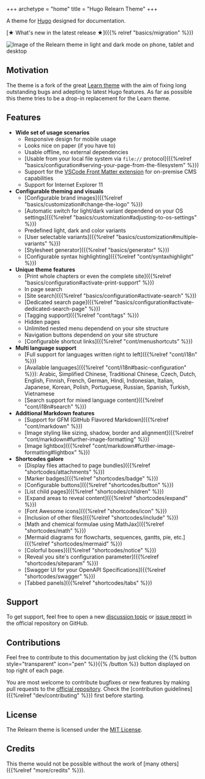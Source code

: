 +++
archetype = "home"
title = "Hugo Relearn Theme"
+++

A theme for [Hugo](https://gohugo.io/) designed for documentation.

[★ What's new in the latest release ★]({{% relref "basics/migration" %}})

![Image of the Relearn theme in light and dark mode on phone, tablet and desktop](images/hero.png?classes=shadow&width=100%&height=100%)

## Motivation

The theme is a fork of the great [Learn theme](https://github.com/matcornic/hugo-theme-learn) with the aim of fixing long outstanding bugs and adepting to latest Hugo features. As far as possible this theme tries to be a drop-in replacement for the Learn theme.

## Features

- **Wide set of usage scenarios**
  - Responsive design for mobile usage
  - Looks nice on paper (if you have to)
  - Usable offline, no external dependencies
  - [Usable from your local file system via `file://` protocol]({{%relref "basics/configuration#serving-your-page-from-the-filesystem" %}})
  - Support for the [VSCode Front Matter extension](https://github.com/estruyf/vscode-front-matter) for on-premise CMS capabilities
  - Support for Internet Explorer 11
- **Configurable theming and visuals**
  - [Configurable brand images]({{%relref "basics/customization#change-the-logo" %}})
  - [Automatic switch for light/dark variant dependend on your OS settings]({{%relref "basics/customization#adjusting-to-os-settings" %}})
  - Predefined light, dark and color variants
  - [User selectable variants]({{%relref "basics/customization#multiple-variants" %}})
  - [Stylesheet generator]({{%relref "basics/generator" %}})
  - [Configurable syntax highlighting]({{%relref "cont/syntaxhighlight" %}})
- **Unique theme features**
  - [Print whole chapters or even the complete site]({{%relref "basics/configuration#activate-print-support" %}})
  - In page search
  - [Site search]({{%relref "basics/configuration#activate-search" %}})
  - [Dedicated search page]({{%relref "basics/configuration#activate-dedicated-search-page" %}})
  - [Tagging support]({{%relref "cont/tags" %}})
  - Hidden pages
  - Unlimited nested menu dependend on your site structure
  - Navigation buttons dependend on your site structure
  - [Configurable shortcut links]({{%relref "cont/menushortcuts" %}})
- **Multi language support**
  - [Full support for languages written right to left]({{%relref "cont/i18n" %}})
  - [Available languages]({{%relref "cont/i18n#basic-configuration" %}}): Arabic, Simplified Chinese, Traditional Chinese, Czech, Dutch, English, Finnish, French, German, Hindi, Indonesian, Italian, Japanese, Korean, Polish, Portuguese, Russian, Spanish, Turkish, Vietnamese
  - [Search support for mixed language content]({{%relref "cont/i18n#search" %}})
- **Additional Markdown features**
  - [Support for GFM (GitHub Flavored Markdown]({{%relref "cont/markdown" %}})
  - [Image styling like sizing, shadow, border and alignment]({{%relref "cont/markdown#further-image-formatting" %}})
  - [Image lightbox]({{%relref "cont/markdown#further-image-formatting#lightbox" %}})
- **Shortcodes galore**
  - [Display files attached to page bundles]({{%relref "shortcodes/attachments" %}})
  - [Marker badges]({{%relref "shortcodes/badge" %}})
  - [Configurable buttons]({{%relref "shortcodes/button" %}})
  - [List child pages]({{%relref "shortcodes/children" %}})
  - [Expand areas to reveal content]({{%relref "shortcodes/expand" %}})
  - [Font Awesome icons]({{%relref "shortcodes/icon" %}})
  - [Inclusion of other files]({{%relref "shortcodes/include" %}})
  - [Math and chemical formulae using MathJax]({{%relref "shortcodes/math" %}})
  - [Mermaid diagrams for flowcharts, sequences, gantts, pie, etc.]({{%relref "shortcodes/mermaid" %}})
  - [Colorful boxes]({{%relref "shortcodes/notice" %}})
  - [Reveal you site's configuration parameter]({{%relref "shortcodes/siteparam" %}})
  - [Swagger UI for your OpenAPI Specifications]({{%relref "shortcodes/swagger" %}})
  - [Tabbed panels]({{%relref "shortcodes/tabs" %}})

## Support

To get support, feel free to open a new [discussion topic](https://github.com/McShelby/hugo-theme-relearn/discussions) or [issue report](https://github.com/McShelby/hugo-theme-relearn/issues) in the official repository on GitHub.

## Contributions

Feel free to contribute to this documentation by just clicking the {{% button style="transparent" icon="pen" %}}{{% /button %}} button displayed on top right of each page.

You are most welcome to contribute bugfixes or new features by making pull requests to the [official repository](https://github.com/McShelby/hugo-theme-relearn). Check the [contribution guidelines]({{%relref "dev/contributing" %}}) first before starting.

## License

The Relearn theme is licensed under the [MIT License](https://github.com/McShelby/hugo-theme-relearn/blob/main/LICENSE).

## Credits

This theme would not be possible without the work of [many others]({{%relref "more/credits" %}}).

